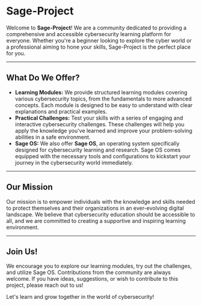 # Sage-Project

Welcome to **Sage-Project**! We are a community dedicated to providing a comprehensive and accessible cybersecurity learning platform for everyone. Whether you're a beginner looking to explore the cyber world or a professional aiming to hone your skills, Sage-Project is the perfect place for you.

---

## What Do We Offer?

* **Learning Modules:** We provide structured learning modules covering various cybersecurity topics, from the fundamentals to more advanced concepts. Each module is designed to be easy to understand with clear explanations and practical examples.
* **Practical Challenges:** Test your skills with a series of engaging and interactive cybersecurity challenges. These challenges will help you apply the knowledge you've learned and improve your problem-solving abilities in a safe environment.
* **Sage OS:** We also offer **Sage OS**, an operating system specifically designed for cybersecurity learning and research. Sage OS comes equipped with the necessary tools and configurations to kickstart your journey in the cybersecurity world immediately.

---

## Our Mission

Our mission is to empower individuals with the knowledge and skills needed to protect themselves and their organizations in an ever-evolving digital landscape. We believe that cybersecurity education should be accessible to all, and we are committed to creating a supportive and inspiring learning environment.

---

## Join Us!

We encourage you to explore our learning modules, try out the challenges, and utilize Sage OS. Contributions from the community are always welcome. If you have ideas, suggestions, or wish to contribute to this project, please reach out to us!

Let's learn and grow together in the world of cybersecurity!
